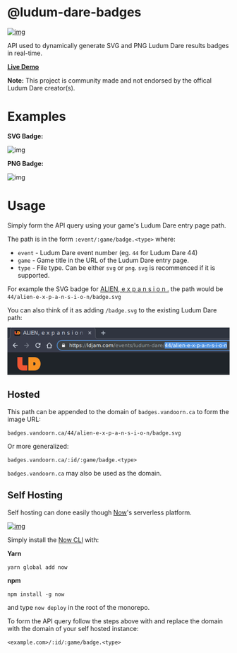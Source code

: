

# @ludum-dare-badges

[![img](https://github.com/woofers/ludum-dare-badges/workflows/build/badge.svg)](https://github.com/woofers/ludum-dare-badges/actions)

API used to dynamically generate SVG and PNG Ludum Dare results badges in real-time.

**[Live Demo](https://badges.vandoorn.ca)**

**Note:** This project is community made and not endorsed by the offical Ludum Dare creator(s).


# Examples

**SVG Badge:**

![img](https://badges.vandoorn.ca/44/alien-e-x-p-a-n-s-i-o-n/badge.svg "SVG Badge")

**PNG Badge:**

![img](https://badges.vandoorn.ca/44/alien-e-x-p-a-n-s-i-o-n/badge.png "PNG Badge")


# Usage

Simply form the API query using your game's Ludum Dare entry page path.

The path is in the form `:event/:game/badge.<type>` where:

-   `event` - Ludum Dare event number (eg. `44` for Ludum Dare 44)
-   `game` - Game title in the URL of the Ludum Dare entry page.
-   `type` - File type.  Can be either `svg` or `png`.  `svg` is recommenced if it is supported.

For example the SVG badge for [ALIEN, e x p a n s i o n .](https://ldjam.com/events/ludum-dare/44/alien-e-x-p-a-n-s-i-o-n)
the path would be `44/alien-e-x-p-a-n-s-i-o-n/badge.svg`

You can also think of it as adding `/badge.svg` to the existing Ludum Dare path:

![img](./packages/api/screenshots/url.png "URL Path")


## Hosted

This path can be appended to the domain of `badges.vandoorn.ca` to form the image URL:

    badges.vandoorn.ca/44/alien-e-x-p-a-n-s-i-o-n/badge.svg

Or more generalized:

    badges.vandoorn.ca/:id/:game/badge.<type>

`badges.vandoorn.ca` may also be used as the domain.


## Self Hosting

Self hosting can done easily though [Now](https://zeit.co/now)'s serverless platform.

[![img](https://deploy.now.sh/static/button.svg "Deploy to now")](https://zeit.co/new/project?template=woofers/ludum-dare-badges)

Simply install the [Now CLI](https://github.com/zeit/now-cli) with:

**Yarn**

    yarn global add now

**npm**

    npm install -g now

and type `now deploy` in the root of the monorepo.

To form the API query follow the steps above with and replace the domain
with the domain of your self hosted instance:

    <example.com>/:id/:game/badge.<type>
